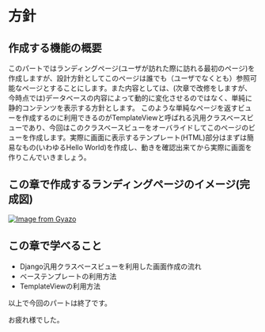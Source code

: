 # 方針

## 作成する機能の概要
このパートではランディングページ(ユーザが訪れた際に訪れる最初のページ)を作成しますが、設計方針としてこのページは誰でも（ユーザでなくとも）参照可能なページとすることにします。また内容としては、(次章で改修をしますが、今時点では)データベースの内容によって動的に変化させるのではなく、単純に静的コンテンツを表示する方針とします。
このような単純なページを返すビューを作成するのに利用できるのがTemplateViewと呼ばれる汎用クラスベースビューであり、今回はこのクラスベースビューをオーバライドしてこのページのビューを作成します。実際に画面に表示するテンプレート(HTML)部分はまずは簡易なもの(いわゆるHello World)を作成し、動きを確認出来てから実際に画面を作りこんでいきましょう。

## この章で作成するランディングページのイメージ(完成図)
[![Image from Gyazo](https://i.gyazo.com/a42d6d55e185585e8f28affb36974b12.png)](https://gyazo.com/a42d6d55e185585e8f28affb36974b12)


## この章で学べること
* Django汎用クラスベースビューを利用した画面作成の流れ
* ベーステンプレートの利用方法
* TemplateViewの利用方法


以上で今回のパートは終了です。

お疲れ様でした。
